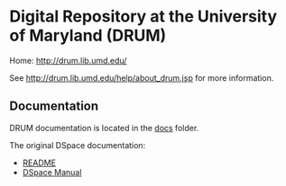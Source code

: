 # Digital Repository at the University of Maryland (DRUM)

Home: http://drum.lib.umd.edu/

See http://drum.lib.umd.edu/help/about_drum.jsp for more information.

## Documentation

DRUM documentation is located in the [docs](docs) folder.

The original DSpace documentation:

* [README](README)
* [DSpace Manual](dspace/docs/pdf/DSpace-Manual.pdf)
